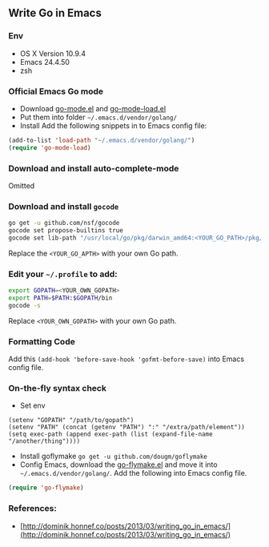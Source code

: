 ## Write Go in Emacs

### Env
- OS X Version 10.9.4
- Emacs 24.4.50
- zsh

### Official Emacs Go mode
- Download [go-mode.el](http://golang.org/misc/emacs/go-mode.el) and [go-mode-load.el](http://golang.org/misc/emacs/go-mode-load.el)
- Put them into folder `~/.emacs.d/vendor/golang/`
- Install
Add the following snippets in to Emacs config file:
```lisp
(add-to-list 'load-path "~/.emacs.d/vendor/golang/")
(require 'go-mode-load)
```

### Download and install auto-complete-mode
Omitted

### Download and install `gocode`
```sh
go get -u github.com/nsf/gocode
gocode set propose-builtins true
gocode set lib-path "/usr/local/go/pkg/darwin_amd64:<YOUR_GO_PATH>/pkg/darwin_amd64"
```
Replace the `<YOUR_GO_APTH>` with your own Go path.

### Edit your `~/.profile` to add:
```sh
export GOPATH=<YOUR_OWN_GOPATH>
export PATH=$PATH:$GOPATH/bin
gocode -s
```
Replace `<YOUR_OWN_GOPATH>` with your own Go path.

### Formatting Code
Add this `(add-hook 'before-save-hook 'gofmt-before-save)` into Emacs config file.

### On-the-fly syntax check
- Set env 
```
(setenv "GOPATH" "/path/to/gopath")
(setenv "PATH" (concat (getenv "PATH") ":" "/extra/path/element"))
(setq exec-path (append exec-path (list (expand-file-name "/another/thing"))))
```
- Install goflymake
`go get -u github.com/dougm/goflymake`
- Config Emacs, download the [go-flymake.el](https://github.com/dougm/goflymake/raw/master/go-flymake.el) and move it into `~/.emacs.d/vendor/golang/`. Add the following into Emacs config file.
```lisp
(require 'go-flymake)
```


### References:
- [http://dominik.honnef.co/posts/2013/03/writing_go_in_emacs/](http://dominik.honnef.co/posts/2013/03/writing_go_in_emacs/)
